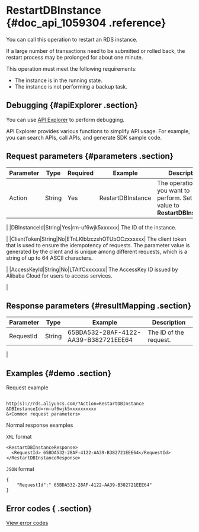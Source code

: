 # RestartDBInstance {#doc_api_1059304 .reference}

You can call this operation to restart an RDS instance.

If a large number of transactions need to be submitted or rolled back, the restart process may be prolonged for about one minute.

This operation must meet the following requirements:

-   The instance is in the running state.
-   The instance is not performing a backup task.

## Debugging {#apiExplorer .section}

You can use [API Explorer](https://api.aliyun.com/#product=Rds&api=RestartDBInstance) to perform debugging.

API Explorer provides various functions to simplify API usage. For example, you can search APIs, call APIs, and generate SDK sample code.

## Request parameters {#parameters .section}

|Parameter|Type|Required|Example|Description|
|---------|----|--------|-------|-----------|
|Action|String|Yes|RestartDBInstance| The operation that you want to perform. Set the value to **RestartDBInstance**.

 |
|DBInstanceId|String|Yes|rm-uf6wjk5xxxxxx| The ID of the instance.

 |
|ClientToken|String|No|ETnLKlblzczshOTUbOCzxxxxxx| The client token that is used to ensure the idempotency of requests. The parameter value is generated by the client and is unique among different requests, which is a string of up to 64 ASCII characters.

 |
|AccessKeyId|String|No|LTAIfCxxxxxxx| The AccessKey ID issued by Alibaba Cloud for users to access services.

 |

## Response parameters {#resultMapping .section}

|Parameter|Type|Example|Description|
|---------|----|-------|-----------|
|RequestId|String|65BDA532-28AF-4122-AA39-B382721EEE64| The ID of the request.

 |

## Examples {#demo .section}

Request example

``` {#request_demo}

http(s)://rds.aliyuncs.com/?Action=RestartDBInstance
&DBInstanceId=rm-uf6wjk5xxxxxxxxxx
&<Common request parameters>
```

Normal response examples

`XML` format

``` {#xml_return_success_demo}
<RestartDBInstanceResponse>
  <RequestId> 65BDA532-28AF-4122-AA39-B382721EEE64</RequestId> 
</RestartDBInstanceResponse>
```

`JSON` format

``` {#json_return_success_demo}
{
	"RequestId":" 65BDA532-28AF-4122-AA39-B382721EEE64"
}
```

## Error codes { .section}

[View error codes](https://error-center.alibabacloud.com/status/product/Rds)

